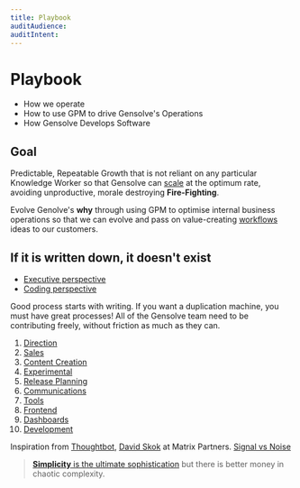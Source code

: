 ```yaml
---
title: Playbook
auditAudience:
auditIntent:
---
```


# Playbook

- How we operate
- How to use GPM to drive Gensolve's Operations
- How Gensolve Develops Software

## Goal

Predictable, Repeatable Growth that is not reliant on any particular Knowledge Worker so that Gensolve can [scale](https://mastersofscale.com/) at the optimum rate, avoiding unproductive, morale destroying **Fire-Fighting**.

Evolve Genolve's **why** through using GPM to optimise internal business operations so that we can evolve and pass on value-creating [workflows](../../features/workflows/) ideas to our customers.

## If it is written down, it doesn't exist

- [Executive perspective](https://www.chiefexecutiveboards.com/briefings/briefing210.htm)
- [Coding perspective](https://blog.codinghorror.com/if-it-isnt-documented-it-doesnt-exist/)

Good process starts with writing. If you want a duplication machine, you must have great processes! All of the Gensolve team need to be contributing freely, without friction as much as they can.

1. [Direction](./direction/)
2. [Sales](./sales/)
3. [Content Creation](./content-creation/)
4. [Experimental](./experimental/)
5. [Release Planning](./release-planning/)
6. [Communications](./communications/)
7. [Tools](./tools/)
8. [Frontend](./frontend/)
9. [Dashboards](./dashboards/)
10. [Development](./development/)

Inspiration from [Thoughtbot](https://thoughtbot.com/playbook), [David Skok](https://drt.fm/david-skok) at Matrix Partners. [Signal vs Noise](https://m.signalvnoise.com/category/greatest-hits/)

> [**Simplicity** is the ultimate sophistication](https://articles.uie.com/simplicity/) but there is better money in chaotic complexity.
